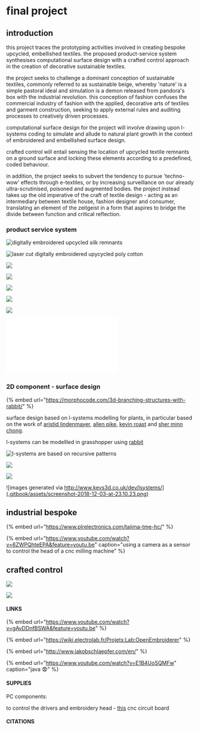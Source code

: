 # final project

## introduction

this project traces the prototyping activities involved in creating bespoke upcycled, embellished textiles. the proposed product-service system synthesises computational surface design with a crafted control   approach in the creation of decorative sustainable textiles.  

the project seeks to challenge a dominant conception of sustainable textiles, commonly referred to as sustainable beige, whereby 'nature' is a simple pastoral ideal and simulation is a demon released from pandora's box with the industrial revolution.  this conception of fashion confuses the commercial industry of fashion with the applied, decorative arts of textiles and garment construction, seeking to apply external rules and auditing processes to creatively driven processes. 

computational surface design for the project will involve drawing upon l-systems coding to simulate and allude to natural plant growth in the context of embroidered and embellished surface design. 

crafted control will entail sensing the location of upcycled textile remnants on a ground surface and locking these elements according to a predefined, coded behaviour. 

in addition, the project seeks to subvert the tendency to pursue 'techno-wow' effects through e-textiles, or by increasing surveillance on our already ultra-scrutinised, poisoned and augmented bodies. the project instead takes up the old imperative of the craft of textile design - acting as an intermediary between textile house, fashion designer and consumer, translating an element of the zeitgeist in a form that aspires to bridge the divide between function and critical reflection. 

### product service system 



![digitally embroidered upcycled silk remnants](.gitbook/assets/afsample61_copyrighted.jpg)

![laser cut digitally embroidered upycycled poly cotton](.gitbook/assets/afsample39_copyrighted.jpg)

  


![](.gitbook/assets/customer.jpg)

![](.gitbook/assets/stakeholders.jpg)

![](.gitbook/assets/pss-ta.jpg)

![](.gitbook/assets/pss_final_ta_lscape-p2_page_1.jpg)

![](.gitbook/assets/pss_final_ta_lscape-p2_page_2.jpg)

![](.gitbook/assets/pss_final_ta%20%281%29.pdf)

### 2D component - surface design

{% embed url="https://morphocode.com/3d-branching-structures-with-rabbit/" %}

surface design based on l-systems modelling for plants, in particular based on the work of [aristid lindenmayer](http://algorithmicbotany.org/papers/abop/abop.pdf), [allen pike](https://allenpike.com/modeling-plants-with-l-systems/),  [kevin roast](http://www.kevs3d.co.uk/dev/lsystems/) and [sher minn chong](http://piratefsh.github.io/p5js-art/public/lsystems/).  

l-systems can be modellled in grasshopper using [rabbit](https://morphocode.com/rabbit/)

![l-systems are based on recursive patterns](.gitbook/assets/screen-shot-2018-11-14-at-22.47.59.png)

![](.gitbook/assets/screenshot-2018-12-03-at-23.11.01.png)

![](.gitbook/assets/screenshot-2018-12-03-at-23.10.31.png)

![images generated via http://www.kevs3d.co.uk/dev/lsystems/](.gitbook/assets/screenshot-2018-12-03-at-23.10.23.png)

## industrial bespoke

{% embed url="https://www.plrelectronics.com/tajima-tme-hc/" %}

{% embed url="https://www.youtube.com/watch?v=6ZWPQhteEPA&feature=youtu.be" caption="using a camera as a sensor to control the head of a cnc milling machine" %}

  




## crafted control

![](.gitbook/assets/img_9981.jpg)

  


![](.gitbook/assets/img_9980.jpeg)









#### LINKS

{% embed url="https://www.youtube.com/watch?v=gAvDDnfBSWA&feature=youtu.be" %}

{% embed url="https://wiki.electrolab.fr/Projets:Lab:OpenEmbroiderer" %}

{% embed url="http://www.jakobschlaepfer.com/en/" %}

{% embed url="https://www.youtube.com/watch?v=E1B4UoSQMFw" caption="java 😨" %}

#### SUPPLIES

PC components:

to control the drivers and embroidery head - [this](https://hshop.vn/products/mach-cnc-bob-mach3-usb-v2) cnc circuit board 









#### CITATIONS







